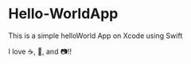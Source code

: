 # Hello-WorldApp
This is a simple helloWorld App on Xcode using Swift

I love :coffee:, :tangerine:, and :camera:!!
